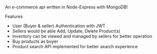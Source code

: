 An e-commerce api written in Node-Express with MongoDB!

Features
- User (Buyer & seller) Authentication with JWT
- Sellers would be able Add, Update, Delete Product(s)
- Inventory can be viewed and managed by sellers for better operation
- Buy products as buyer
- Product search API implemented for better search experience
